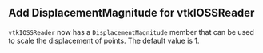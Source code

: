 ## Add DisplacementMagnitude for vtkIOSSReader

`vtkIOSSReader` now has a `DisplacementMagnitude` member that can be used to scale the displacement of points.
The default value is 1.

